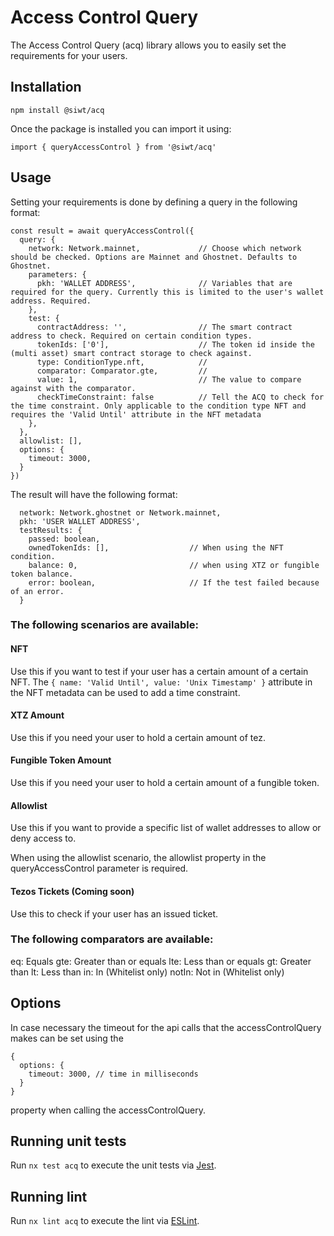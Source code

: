 # Access Control Query

The Access Control Query (acq) library allows you to easily set the requirements for your users.

## Installation

```
npm install @siwt/acq
```

Once the package is installed you can import it using:

```
import { queryAccessControl } from '@siwt/acq'
```

## Usage

Setting your requirements is done by defining a query in the following format:

```
const result = await queryAccessControl({
  query: {
    network: Network.mainnet,             // Choose which network should be checked. Options are Mainnet and Ghostnet. Defaults to Ghostnet.
    parameters: {
      pkh: 'WALLET ADDRESS',              // Variables that are required for the query. Currently this is limited to the user's wallet address. Required.
    },
    test: {
      contractAddress: '',                // The smart contract address to check. Required on certain condition types.
      tokenIds: ['0'],                    // The token id inside the (multi asset) smart contract storage to check against.
      type: ConditionType.nft,            //
      comparator: Comparator.gte,         //
      value: 1,                           // The value to compare against with the comparator.
      checkTimeConstraint: false          // Tell the ACQ to check for the time constraint. Only applicable to the condition type NFT and requires the 'Valid Until' attribute in the NFT metadata
    },
  },
  allowlist: [],
  options: {
    timeout: 3000,
  }
})
```

The result will have the following format:

```
  network: Network.ghostnet or Network.mainnet,
  pkh: 'USER WALLET ADDRESS',
  testResults: {
    passed: boolean,
    ownedTokenIds: [],                  // When using the NFT condition.
    balance: 0,                         // when using XTZ or fungible token balance.
    error: boolean,                     // If the test failed because of an error.
  }
```

### The following scenarios are available:

#### NFT

Use this if you want to test if your user has a certain amount of a certain NFT.
The `{ name: 'Valid Until', value: 'Unix Timestamp' }` attribute in the NFT metadata can be used to add a time constraint.

#### XTZ Amount

Use this if you need your user to hold a certain amount of tez.

#### Fungible Token Amount

Use this if you need your user to hold a certain amount of a fungible token.

#### Allowlist

Use this if you want to provide a specific list of wallet addresses to allow or deny access to.

When using the allowlist scenario, the allowlist property in the queryAccessControl parameter is required.

#### Tezos Tickets (Coming soon)

Use this to check if your user has an issued ticket.

### The following comparators are available:

eq: Equals
gte: Greater than or equals
lte: Less than or equals
gt: Greater than
lt: Less than
in: In (Whitelist only)
notIn: Not in (Whitelist only)

## Options

In case necessary the timeout for the api calls that the accessControlQuery makes can be set using the

```
{
  options: {
    timeout: 3000, // time in milliseconds
  }
}
```

property when calling the accessControlQuery.

## Running unit tests

Run `nx test acq` to execute the unit tests via [Jest](https://jestjs.io).

## Running lint

Run `nx lint acq` to execute the lint via [ESLint](https://eslint.org/).
